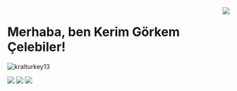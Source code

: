 <img align='right' src="https://github-readme-stats.vercel.app/api?username=kralturkey13&show_icons=true">

# Merhaba, ben Kerim Görkem Çelebiler! 
<p align="left"> <img src="https://komarev.com/ghpvc/?username=kralturkey13" alt="kralturkey13" /> </p>

[![](https://img.shields.io/badge/twitter-%231DA1F2.svg?&style=for-the-badge&logo=twitter&logoColor=white)](https://twitter.com/celebiler_kerim)
[![](https://img.shields.io/badge/linkedin-%230077B5.svg?&style=for-the-badge&logo=linkedin&logoColor=white)](https://www.linkedin.com/in/kerim-%C3%A7elebiler-6536b2139/)
[![](https://img.shields.io/badge/instagram-%23E4405F.svg?&style=for-the-badge&logo=instagram&logoColor=white)](https://www.instagram.com/kerim_celebiler/)



